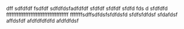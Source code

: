 
dff
sdfdfdf
fsdfdf
sdfdfdsfadfdfdf
sfdfdf
sfdfdf
sfdfd  fds d
sfdfdfd
ffffffffffffffffffffffffffffffffffff
fffffffsdffsdfdsfsfdfdsfd
sfdfsfdfdsf
sfdafdsf
affdsfdf
afdfdfdfdfd
afdfdfdsf
